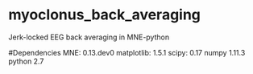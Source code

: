 # myoclonus_back_averaging
Jerk-locked EEG back averaging in MNE-python


#Dependencies
MNE: 0.13.dev0
matplotlib: 1.5.1
scipy: 0.17
numpy 1.11.3
python 2.7
